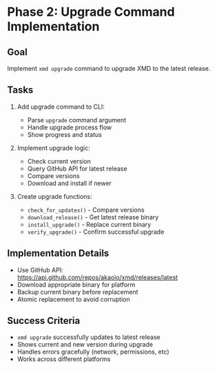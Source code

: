 # Phase 2: Upgrade Command Implementation

## Goal
Implement `xmd upgrade` command to upgrade XMD to the latest release.

## Tasks
1. Add upgrade command to CLI:
   - Parse `upgrade` command argument
   - Handle upgrade process flow
   - Show progress and status

2. Implement upgrade logic:
   - Check current version
   - Query GitHub API for latest release
   - Compare versions
   - Download and install if newer

3. Create upgrade functions:
   - `check_for_updates()` - Compare versions
   - `download_release()` - Get latest release binary
   - `install_upgrade()` - Replace current binary
   - `verify_upgrade()` - Confirm successful upgrade

## Implementation Details
- Use GitHub API: https://api.github.com/repos/akaoio/xmd/releases/latest
- Download appropriate binary for platform
- Backup current binary before replacement
- Atomic replacement to avoid corruption

## Success Criteria
- `xmd upgrade` successfully updates to latest release
- Shows current and new version during upgrade
- Handles errors gracefully (network, permissions, etc)
- Works across different platforms